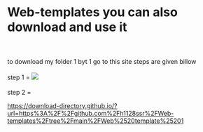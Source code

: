 # Web-templates you can also download and use it
<br>
<br>
to download my folder 1 byt 1 go to this site steps are given billow
<br>
<br>
step 1 = 
<img src="![Screenshot (1)](https://github.com/h1128ssr/Web-templates/assets/171378648/7e4604dd-b59f-4595-9816-1179007aea1b)">
<br>
<br>
step 2 =



https://download-directory.github.io/?url=https%3A%2F%2Fgithub.com%2Fh1128ssr%2FWeb-templates%2Ftree%2Fmain%2FWeb%2520template%25201

